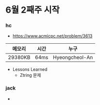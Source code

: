 # 6월 2째주 시작

### hc

- https://www.acmicpc.net/problem/3613

|메모리|시간|누구|
|--|--|--|
|29380KB|64ms|Hyeongcheol-An|

- Lessons Learned
  - Ztring 문제

### jack

- 